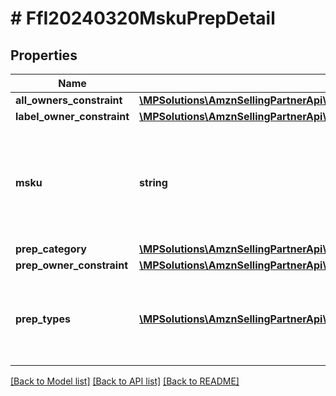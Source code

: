 # # FfI20240320MskuPrepDetail

## Properties

Name | Type | Description | Notes
------------ | ------------- | ------------- | -------------
**all_owners_constraint** | [**\MPSolutions\AmznSellingPartnerApi\Models\FulfillmentInbound20240320\FfI20240320AllOwnersConstraint**](FfI20240320AllOwnersConstraint.md) |  | [optional]
**label_owner_constraint** | [**\MPSolutions\AmznSellingPartnerApi\Models\FulfillmentInbound20240320\FfI20240320OwnerConstraint**](FfI20240320OwnerConstraint.md) |  | [optional]
**msku** | **string** | The merchant SKU, a merchant-supplied identifier for a specific SKU. |
**prep_category** | [**\MPSolutions\AmznSellingPartnerApi\Models\FulfillmentInbound20240320\FfI20240320PrepCategory**](FfI20240320PrepCategory.md) |  |
**prep_owner_constraint** | [**\MPSolutions\AmznSellingPartnerApi\Models\FulfillmentInbound20240320\FfI20240320OwnerConstraint**](FfI20240320OwnerConstraint.md) |  | [optional]
**prep_types** | [**\MPSolutions\AmznSellingPartnerApi\Models\FulfillmentInbound20240320\FfI20240320PrepType[]**](FfI20240320PrepType.md) | A list of preparation types associated with a preparation category. |

[[Back to Model list]](../../README.md#models) [[Back to API list]](../../README.md#endpoints) [[Back to README]](../../README.md)
